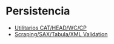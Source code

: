 # Persistencia

- [Utilitarios CAT/HEAD/WC/CP](/list2/Lista2.md)
- [Scraping/SAX/Tabula/XML Validation](/list3/README.md)
